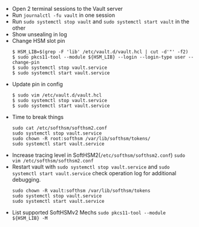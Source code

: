 - Open 2 terminal sessions to the Vault server
- Run `journalctl -fu vault` in one session
- Run `sudo systemctl stop vault` and `sudo systemctl start vault` in the other
- Show unsealing in log
- Change HSM slot pin
    ```
    $ HSM_LIB=$(grep -F 'lib' /etc/vault.d/vault.hcl | cut -d'"' -f2)
    $ sudo pkcs11-tool --module ${HSM_LIB} --login --login-type user --change-pin
    $ sudo systemctl stop vault.service
    $ sudo systemctl start vault.service
    ```
- Update pin in config
    ```
    $ sudo vim /etc/vault.d/vault.hcl
    $ sudo systemctl stop vault.service
    $ sudo systemctl start vault.service
    ```
- Time to break things
    ```
    sudo cat /etc/softhsm/softhsm2.conf
    sudo systemctl stop vault.service
    sudo chown -R root:softhsm /var/lib/softhsm/tokens/
    sudo systemctl start vault.service
    ```
- Increase tracing level in SoftHSM2(`/etc/softhsm/softhsm2.conf`) `sudo vim /etc/softhsm/softhsm2.conf`
- Restart vault with `sudo systemctl stop vault.service` and `sudo systemctl start vault.service` check operation log for additional debugging.
    ```
    sudo chown -R vault:softhsm /var/lib/softhsm/tokens
    sudo systemctl stop vault.service
    sudo systemctl start vault.service
    ```
- List supported SoftHSMv2 Mechs `sudo pkcs11-tool --module ${HSM_LIB} -M`